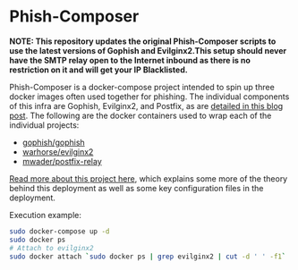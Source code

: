 # Phish-Composer

**NOTE: This repository updates the original Phish-Composer scripts to use the latest versions of Gophish and Evilginx2.This setup should never have the SMTP relay open to the Internet inbound as there is no restriction on it and will get your IP Blacklisted.**

Phish-Composer is a docker-compose project intended to spin up three docker images often used together for phishing. The individual components of this infra are Gophish, Evilginx2, and Postfix, as are [detailed in this blog post](http://lockboxx.blogspot.com/2018/12/gophish-evilginx2-for-phishing.html). The following are the docker containers used to wrap each of the individual projects:

  - [gophish/gophish](https://hub.docker.com/r/gophish/gophish/dockerfile/)
  - [warhorse/evilginx2](https://hub.docker.com/r/warhorse/evilginx2/dockerfile)
  - [mwader/postfix-relay](https://hub.docker.com/r/mwader/postfix-relay/dockerfile)


[Read more about this project here](https://lockboxx.blogspot.com/2020/01/gophish-evilginx2-auto-deployment-w.html), which explains some more of the theory behind this deployment as well as some key configuration files in the deployment.


Execution example:
```sh
sudo docker-compose up -d
sudo docker ps
# Attach to evilginx2
sudo docker attach `sudo docker ps | grep evilginx2 | cut -d ' ' -f1`

```
